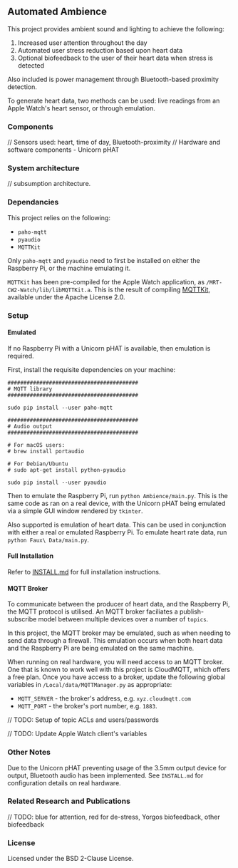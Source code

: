 ## Automated Ambience

This project provides ambient sound and lighting to achieve the following:

1. Increased user attention throughout the day
2. Automated user stress reduction based upon heart data
3. Optional biofeedback to the user of their heart data when stress is detected

Also included is power management through Bluetooth-based proximity detection.

To generate heart data, two methods can be used: live readings from an Apple Watch's heart sensor, or through emulation.

### Components

// Sensors used: heart, time of day, Bluetooth-proximity
// Hardware and software components - Unicorn pHAT

### System architecture

// subsumption architecture.

### Dependancies

This project relies on the following:

- `paho-mqtt`
- `pyaudio`
- `MQTTKit`

Only `paho-mqtt` and `pyaudio` need to first be installed on either the Raspberry Pi, or the machine emulating it.

`MQTTKit` has been pre-compiled for the Apple Watch application, as `/MRT-CW2-Watch/lib/libMQTTKit.a`. This is the result of compiling [MQTTKit](https://github.com/mobile-web-messaging/MQTTKit), available under the Apache License 2.0.

### Setup

#### Emulated

If no Raspberry Pi with a Unicorn pHAT is available, then emulation is required.

First, install the requisite dependencies on your machine:

```
#########################################
# MQTT library
#########################################

sudo pip install --user paho-mqtt

#########################################
# Audio output
#########################################

# For macOS users:
# brew install portaudio

# For Debian/Ubuntu
# sudo apt-get install python-pyaudio

sudo pip install --user pyaudio
```

Then to emulate the Raspberry Pi, run `python Ambience/main.py`. This is the same code as ran on a real device, with the Unicorn pHAT being emulated via a simple GUI window rendered by `tkinter`.

Also supported is emulation of heart data. This can be used in conjunction with either a real or emulated Raspberry Pi.
To emulate heart rate data, run `python Faux\ Data/main.py`.

#### Full Installation

Refer to [INSTALL.md](https://github.com/Matchstic/automated-ambience/blob/master/INSTALL.md) for full installation instructions.

#### MQTT Broker

To communicate between the producer of heart data, and the Raspberry Pi, the MQTT protocol is utilised. An MQTT broker faciliates a publish-subscribe model between multiple devices over a number of `topics`.

In this project, the MQTT broker may be emulated, such as when needing to send data through a firewall. This emulation occurs when both heart data and the Raspberry Pi are being emulated on the same machine.

When running on real hardware, you will need access to an MQTT broker. One that is known to work well with this project is CloudMQTT, which offers a free plan. Once you have access to a broker, update the following global variables in `/Local/data/MQTTManager.py` as appropriate:

- `MQTT_SERVER` - the broker's address, e.g. `xyz.cloudmqtt.com`
- `MQTT_PORT` - the broker's port number, e.g. `1883`.



// TODO: Setup of topic ACLs and users/passwords

// TODO: Update Apple Watch client's variables


### Other Notes

Due to the Unicorn pHAT preventing usage of the 3.5mm output device for output, Bluetooth audio has been implemented. See `INSTALL.md` for configuration details on real hardware.

### Related Research and Publications

// TODO: blue for attention, red for de-stress, Yorgos biofeedback, other biofeedback

### License

Licensed under the BSD 2-Clause License.
